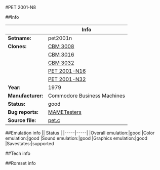 #PET 2001-N8

##Info

||Info|
|-----|-----|
|**Setname:**|pet2001n
|**Clones:**|[CBM 3008](cbm3008.md)
||[CBM 3016](cbm3016.md)
||[CBM 3032](cbm3032.md)
||[PET 2001-N16](pet2001n16.md)
||[PET 2001-N32](pet2001n32.md)
|**Year:**|1979
|**Manufacturer:**|Commodore Business Machines
|**Status:**|good
|**Bug reports:**|[MAMETesters](http://mametesters.org/view_all_set.php?type=1&temporary=y&search=pet.c)
|**Source file:**|[pet.c](https://github.com/mamedev/mame/blob/master/src/mess/drivers/pet.c)

##Emulation info
|| Status |
|-----|-----|
|Overall emulation:|good
|Color emulation:|good
|Sound emulation:|good
|Graphics emulation:|good
|Savestates:|supported

##Tech info

##Romset info

<!--- START OF EDITED COMMENT DO NOT TOUCH TEXT ABOVE-->
